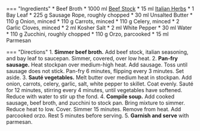 === "Ingredients"
    * Beef Broth
        * 1000 ml [Beef Stock](stocks/meat-stock.md)
        * 15 ml [Italian Herbs](../seasonings/italian-herbs.md)
        * 1 Bay Leaf
    * 225 g Sausage Rope, roughly chopped
    * 30 ml Unsalted Butter
    * 110 g Onion, minced
    * 110 g Carrots, minced
    * 110 g Celery, minced
    * 2 Garlic Cloves, minced
    * 2 ml Kosher Salt
    * 2 ml White Pepper
    * 30 ml Water
    * 110 g Zucchini, roughly chopped
    * 110 g Orzo, parcooked
    * 15 ml Parmesan

=== "Directions"
    1. **Simmer beef broth.** Add beef stock, italian seasoning, and bay leaf to saucepan. Simmer, covered, over low heat.
    2. **Pan-fry sausage.** Heat stockpan over medium-high heat. Add sausage. Toss until sausage does not stick. Pan-fry 6 minutes, flipping every 3 minutes. Set aside.
    3. **Sauté vegetables.** Melt butter over medium heat in stockpan. Add onion, carrots, celery, garlic, salt, white pepper to skillet. Coat evenly. Sauté for 12 minutes, stirring every 4 minutes, until vegetables have softened. Reduce with water to stir up the fond.
    4. **Compile soup.** Add cooked sausage, beef broth, and zucchini to stock pan. Bring mixture to simmer. Reduce heat to low. Cover. Simmer 15 minutes. Remove from heat. Add parcooked orzo. Rest 5 minutes before serving.
    5. **Garnish and serve** with parmesan.
